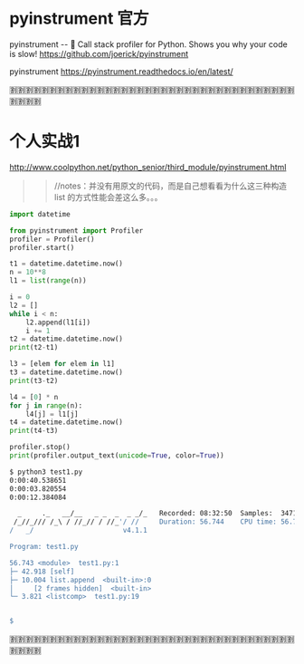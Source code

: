 
# pyinstrument 官方

pyinstrument -- 🚴 Call stack profiler for Python. Shows you why your code is slow! https://github.com/joerick/pyinstrument

pyinstrument https://pyinstrument.readthedocs.io/en/latest/

:u5272::u5272::u5272::u5272::u5272::u5272::u5272::u5272::u5272::u5272::u5272::u5272::u5272::u5272::u5272::u5272::u5272::u5272::u5272::u5272::u5272::u5272::u5272::u5272::u5272::u5272::u5272::u5272::u5272::u5272::u5272::u5272::u5272::u5272::u5272::u5272::u5272::u5272::u5272::u5272:

# 个人实战1

http://www.coolpython.net/python_senior/third_module/pyinstrument.html
>> //notes：并没有用原文的代码，而是自己想看看为什么这三种构造 list 的方式性能会差这么多。。。 
```py
import datetime

from pyinstrument import Profiler
profiler = Profiler()
profiler.start()

t1 = datetime.datetime.now()
n = 10**8
l1 = list(range(n))

i = 0
l2 = []
while i < n:
    l2.append(l1[i])
    i += 1
t2 = datetime.datetime.now()
print(t2-t1)

l3 = [elem for elem in l1]
t3 = datetime.datetime.now()
print(t3-t2)

l4 = [0] * n
for j in range(n):
    l4[j] = l1[j]
t4 = datetime.datetime.now()
print(t4-t3)

profiler.stop()
print(profiler.output_text(unicode=True, color=True))
```
```sh
$ python3 test1.py 
0:00:40.538651
0:00:03.820554
0:00:12.384084

  _     ._   __/__   _ _  _  _ _/_   Recorded: 08:32:50  Samples:  34715
 /_//_/// /_\ / //_// / //_'/ //     Duration: 56.744    CPU time: 56.724
/   _/                      v4.1.1

Program: test1.py

56.743 <module>  test1.py:1
├─ 42.918 [self]  
├─ 10.004 list.append  <built-in>:0
│     [2 frames hidden]  <built-in>
└─ 3.821 <listcomp>  test1.py:19


$ 
```

:u5272::u5272::u5272::u5272::u5272::u5272::u5272::u5272::u5272::u5272::u5272::u5272::u5272::u5272::u5272::u5272::u5272::u5272::u5272::u5272::u5272::u5272::u5272::u5272::u5272::u5272::u5272::u5272::u5272::u5272::u5272::u5272::u5272::u5272::u5272::u5272::u5272::u5272::u5272::u5272:
